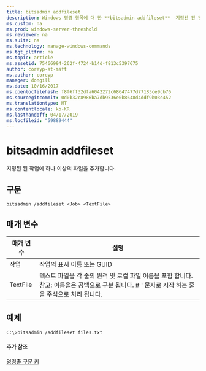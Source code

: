 ```yaml
---
title: bitsadmin addfileset
description: Windows 명령 항목에 대 한 **bitsadmin addfileset** -지정된 된 된 작업에 하나 이상의 파일을 추가 합니다.
ms.custom: na
ms.prod: windows-server-threshold
ms.reviewer: na
ms.suite: na
ms.technology: manage-windows-commands
ms.tgt_pltfrm: na
ms.topic: article
ms.assetid: 75466994-262f-4724-b14d-f813c5397675
author: coreyp-at-msft
ms.author: coreyp
manager: dongill
ms.date: 10/16/2017
ms.openlocfilehash: f8f6ff32dfa6042272c68647477d77183ce9cb76
ms.sourcegitcommit: 0d0b32c8986ba7db9536e0b8648d4ddf9b03e452
ms.translationtype: MT
ms.contentlocale: ko-KR
ms.lasthandoff: 04/17/2019
ms.locfileid: "59889444"
---
```

# <a name="bitsadmin-addfileset"></a>bitsadmin addfileset

지정된 된 작업에 하나 이상의 파일을 추가합니다.

## <a name="syntax"></a>구문

```
bitsadmin /addfileset <Job> <TextFile>
```

## <a name="parameters"></a>매개 변수

|매개 변수|설명|
|---------|-----------|
|작업|작업의 표시 이름 또는 GUID|
|TextFile|텍스트 파일을 각 줄의 원격 및 로컬 파일 이름을 포함 합니다.</br>참고: 이름을은 공백으로 구분 됩니다. # ' 문자로 시작 하는 줄을 주석으로 처리 됩니다.|

## <a name="BKMK_examples"></a>예제

```
C:\>bitsadmin /addfileset files.txt
```

#### <a name="additional-references"></a>추가 참조

[명령줄 구문 키](command-line-syntax-key.md)